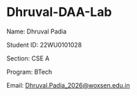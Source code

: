 # Dhruval-DAA-Lab

Name: Dhruval Padia

Student ID: 22WU0101028

Section: CSE A

Program: BTech

Email: Dhruval.Padia_2026@woxsen.edu.in


